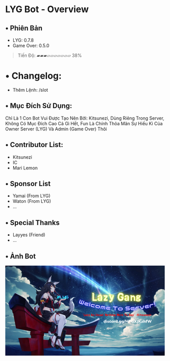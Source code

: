 # LYG Bot - Overview
## • Phiên Bản
+ LYG: 0.7.8
+ Game Over: 0.5.0
> Tiến Độ: ▰▰▰▱▱▱▱▱▱▱ 38%
# • Changelog: 
+ Thêm Lệnh: /slot
## • Mục Đích Sử Dụng:
Chỉ Là 1 Con Bot Vui Được Tạo Nên Bởi: Kitsunezi, Dùng Riêng Trong Server, Không Có Mục Đích Cao Cả Gì Hết,
Fun Là Chính Thỏa Mãn Sự Hiếu Kì Của Owner Server (LYG) Và Admin (Game Over) Thôi
## • Contributor List:
+ Kitsunezi
+ IC
+ Mari Lemon
## • Sponsor List
+ Yamai (From LYG)
+ Waton (From LYG)
+ ...
## • Special Thanks
+ Layyes (Friend)
+ ...
## • Ảnh Bot
![Preview image](/Assets/svbanner.png)
